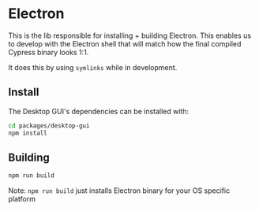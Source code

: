# Electron

This is the lib responsible for installing + building Electron. This enables us to develop with the Electron shell that will match how the final compiled Cypress binary looks 1:1.

It does this by using `symlinks` while in development.

## Install

The Desktop GUI's dependencies can be installed with:

```bash
cd packages/desktop-gui
npm install
```

## Building

```bash
npm run build
```

Note: `npm run build` just installs Electron binary for your OS specific platform
